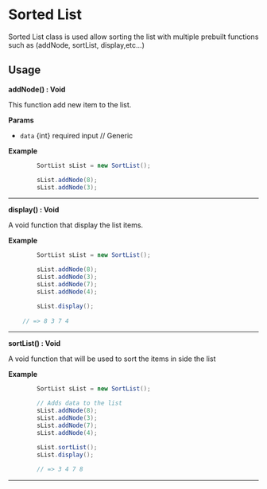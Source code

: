 # Sorted List
Sorted List class is used allow sorting the list with multiple prebuilt functions such as
(addNode, sortList, display,etc...)

## Usage
**addNode() : Void**

This function add new item to the list.

**Params**
- ```data``` {int} required input  // Generic

**Example**
```java
        SortList sList = new SortList();

        sList.addNode(8);
        sList.addNode(3); 
```
<hr>

**display() : Void**

A void function that display the list items.

**Example**
```java
        SortList sList = new SortList();

        sList.addNode(8);
        sList.addNode(3);
        sList.addNode(7);
        sList.addNode(4);

        sList.display();
    
    // => 8 3 7 4
```

<hr>

**sortList() : Void**

A void function that will be used to sort the items in side the list

**Example**
```java
        SortList sList = new SortList();

        // Adds data to the list
        sList.addNode(8);
        sList.addNode(3);
        sList.addNode(7);
        sList.addNode(4);

        sList.sortList();
        sList.display();
        
        // => 3 4 7 8
```

<hr>






